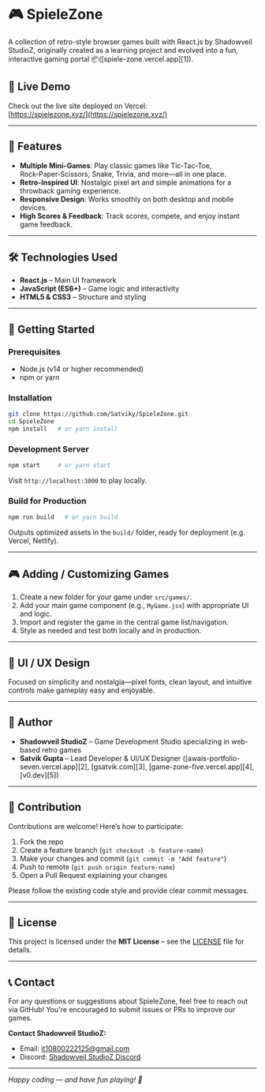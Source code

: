# 🎮 SpieleZone

A collection of retro-style browser games built with React.js by Shadowveil StudioZ, originally created as a learning project and evolved into a fun, interactive gaming portal 📦([spiele-zone.vercel.app][1]).

## 🚀 Live Demo

Check out the live site deployed on Vercel:  
[https://spielezone.xyz/](https://spielezone.xyz/)

---

## 🧩 Features

* **Multiple Mini-Games**: Play classic games like Tic‑Tac‑Toe, Rock‑Paper‑Scissors, Snake, Trivia, and more—all in one place.
* **Retro-Inspired UI**: Nostalgic pixel art and simple animations for a throwback gaming experience.
* **Responsive Design**: Works smoothly on both desktop and mobile devices.
* **High Scores & Feedback**: Track scores, compete, and enjoy instant game feedback.

---

## 🛠️ Technologies Used

* **React.js** – Main UI framework
* **JavaScript (ES6+)** – Game logic and interactivity
* **HTML5 & CSS3** – Structure and styling

---

## 🔧 Getting Started

### Prerequisites

* Node.js (v14 or higher recommended)
* npm or yarn

### Installation

```bash
git clone https://github.com/Satviky/SpieleZone.git
cd SpieleZone
npm install   # or yarn install
```

### Development Server

```bash
npm start     # or yarn start
```

Visit `http://localhost:3000` to play locally.

### Build for Production

```bash
npm run build   # or yarn build
```

Outputs optimized assets in the `build/` folder, ready for deployment (e.g. Vercel, Netlify).

---

## 🎮 Adding / Customizing Games

1. Create a new folder for your game under `src/games/`.
2. Add your main game component (e.g., `MyGame.jsx`) with appropriate UI and logic.
3. Import and register the game in the central game list/navigation.
4. Style as needed and test both locally and in production.

---

## 🎨 UI / UX Design

Focused on simplicity and nostalgia—pixel fonts, clean layout, and intuitive controls make gameplay easy and enjoyable.

---

## 👤 Author

* **Shadowveil StudioZ** – Game Development Studio specializing in web-based retro games
* **Satvik Gupta** – Lead Developer & UI/UX Designer ([awais-portfolio-seven.vercel.app][2], [gsatvik.com][3], [game-zone-five.vercel.app][4], [v0.dev][5])

---

## 🤝 Contribution

Contributions are welcome! Here’s how to participate:

1. Fork the repo
2. Create a feature branch (`git checkout -b feature-name`)
3. Make your changes and commit (`git commit -m "Add feature"`)
4. Push to remote (`git push origin feature-name`)
5. Open a Pull Request explaining your changes

Please follow the existing code style and provide clear commit messages.

---

## 📄 License

This project is licensed under the **MIT License** – see the [LICENSE](LICENSE) file for details.

---

## 📞 Contact

For any questions or suggestions about SpieleZone, feel free to reach out via GitHub! You're encouraged to submit issues or PRs to improve our games.

**Contact Shadowveil StudioZ:**
- Email: it10800222125@gmail.com
- Discord: [Shadowveil StudioZ Discord](https://discord.com/users/1070314800615276555)

---

*Happy coding — and have fun playing! 🎉*
